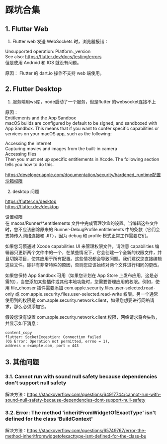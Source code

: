 # 踩坑合集

## 1. Flutter Web

1. Flutter web 发送 WebSockets 时，浏览器报错：  

Unsupported operation: Platform._version  
See also: https://flutter.dev/docs/testing/errors  
但是使用 Android 和 IOS 就没有问题。  

原因： Flutter 的 dart.io 操作不支持 web 端使用。  

## 2. Flutter Desktop

1. 服务端用ws库，node启动了一个服务，但是flutter 的websocket连接不上  

原因：  
Entitlements and the App Sandbox  
macOS builds are configured by default to be signed, and sandboxed with App Sandbox. This means that if you want to confer specific capabilities or services on your macOS app, such as the following:  

Accessing the internet  
Capturing movies and images from the built-in camera  
Accessing files  
Then you must set up specific entitlements in Xcode. The following section tells you how to do this.  

https://developer.apple.com/documentation/security/hardened_runtime配置沙箱权限  



2. desktop 问题

https://flutter.cn/desktop  
https://flutter.dev/desktop  

设置权限  
在 macos/Runner/*.entitlements 文件中完成管理沙盒的设置。当编辑这些文件时，您不应该删除原来的 Runner-DebugProfile.entitlements 中的条款（它们会支持传入网络连接和 JIT），因为 debug 和 profile 模式正常工作需要它们。

如果您习惯通过 Xcode capabilities UI 来管理权限文件，请注意 capabilities 编辑器只更新两个文件中的一个，在某些情况下，它会创建一个全新的权限文件，并且切换项目，使其应用于所有配置。这些情况都会导致问题。我们建议您直接编辑这些文件。除非有非常特殊的原因，否则您应该始终对两个文件进行相同的更改。  

如果您保持 App Sandbox 可用（如果您计划在 App Store 上发布应用，这是必需的），当您添加某些插件或其他本地功能时，您需要管理应用的权限。例如，使用 file_chooser 插件需要添加 com.apple.security.files.user-selected.read-only 或 com.apple.security.files.user-selected.read-write 权限。另一个通常使用到的权限是 com.apple.security.network.client，如果您想要进行网络请求，那么必须添加它。  

假设您没有设置 com.apple.security.network.client 权限，网络请求将会失败，并显示如下消息：

```text
content_copy
flutter: SocketException: Connection failed
(OS Error: Operation not permitted, errno = 1),
address = example.com, port = 443
```

## 3. 其他问题

### 3.1. Cannot run with sound null safety because dependencies don't support null safety

解决方法：https://stackoverflow.com/questions/64917744/cannot-run-with-sound-null-safety-because-dependencies-dont-support-null-safety  

### 3.2. Error: The method 'inheritFromWidgetOfExactType' isn't defined for the class 'BuildContext'

解决方法：https://stackoverflow.com/questions/65749767/error-the-method-inheritfromwidgetofexacttype-isnt-defined-for-the-class-bu  


